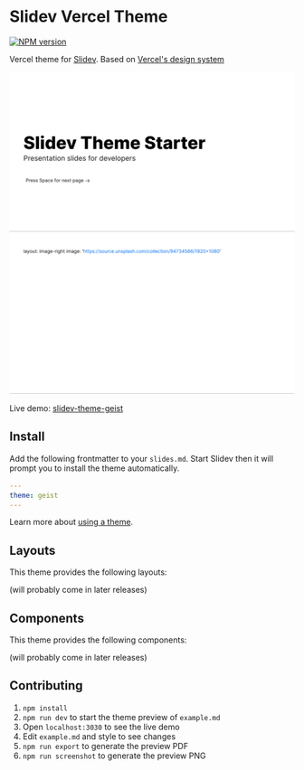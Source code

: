 # Slidev Vercel Theme

[![NPM version](https://img.shields.io/npm/v/slidev-theme-geist)](https://www.npmjs.com/package/slidev-theme-geist)

Vercel theme for [Slidev](https://github.com/slidevjs/slidev). Based on [Vercel's design system](https://vercel.com/design)

![Slide demo with cover page](./example-export/01.png)
![Slide demo with code](./example-export/04.png)

Live demo: [slidev-theme-geist](https://slidev-theme-geist.vercel.app)

## Install

Add the following frontmatter to your `slides.md`. Start Slidev then it will prompt you to install the theme automatically.

```yml
---
theme: geist
---
```

Learn more about [using a theme](https://sli.dev/themes/use).

## Layouts

This theme provides the following layouts:

(will probably come in later releases)

## Components

This theme provides the following components:

(will probably come in later releases)

## Contributing

1. `npm install`
2. `npm run dev` to start the theme preview of `example.md`
3. Open `localhost:3030` to see the live demo
4. Edit `example.md` and style to see changes
5. `npm run export` to generate the preview PDF
6. `npm run screenshot` to generate the preview PNG
